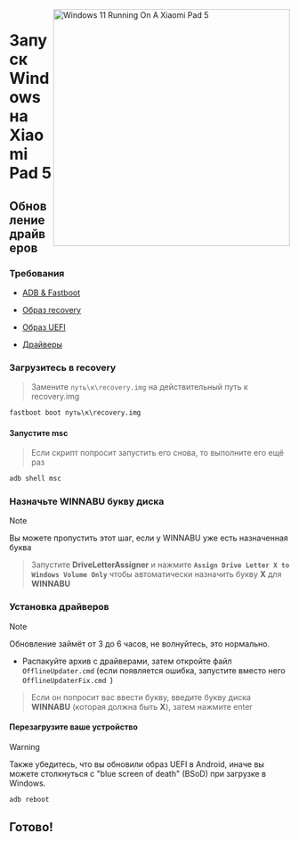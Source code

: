 <img align="right" src="https://raw.githubusercontent.com/erdilS/Port-Windows-11-Xiaomi-Pad-5/main/nabu.png" width="425" alt="Windows 11 Running On A Xiaomi Pad 5">

# Запуск Windows на Xiaomi Pad 5

## Обновление драйверов

### Требования
- [ADB & Fastboot](https://developer.android.com/studio/releases/platform-tools)

- [Образ recovery](https://github.com/erdilS/Port-Windows-11-Xiaomi-Pad-5/releases/download/1.0/recovery.img)

- [Образ UEFI](https://github.com/erdilS/Port-Windows-11-Xiaomi-Pad-5/releases/tag/UEFI)

- [Драйверы](https://github.com/erdilS/Port-Windows-11-Xiaomi-Pad-5/releases/tag/Drivers)

### Загрузитесь в recovery
> Замените `путь\к\recovery.img` на действительный путь к recovery.img
```cmd
fastboot boot путь\к\recovery.img
```

#### Запустите msc
> Если скрипт попросит запустить его снова, то выполните его ещё раз
```cmd
adb shell msc
```

### Назначьте WINNABU букву диска 
> [!NOTE]
> Вы можете пропустить этот шаг, если у WINNABU уже есть назначенная буква

> Запустите **DriveLetterAssigner** и нажмите **`Assign Drive Letter X to Windows Volume Only`** чтобы автоматически назначить букву **X** для **WINNABU**

### Установка драйверов 
> [!Note]
> Обновление займёт от 3 до 6 часов, не волнуйтесь, это нормально. 

- Распакуйте архив с драйверами, затем откройте файл `OfflineUpdater.cmd` (если появляется ошибка, запустите вместо него `OfflineUpdaterFix.cmd `)

> Если он попросит вас ввести букву, введите букву диска **WINNABU** (которая должна быть **X**), затем нажмите enter

#### Перезагрузите ваше устройство
> [!Warning]
> Также убедитесь, что вы обновили образ UEFI в Android, иначе вы можете столкнуться с "blue screen of death" (BSoD) при загрузке в Windows.
```cmd
adb reboot
```

## Готово!
